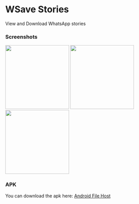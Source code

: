  # WSave Stories

View and Download WhatsApp stories

### Screenshots
<img src="screenshots/one.png" width="200">    <img src="screenshots/two.png" width="200">
<img src="screenshots/three.png" width="200">

### APK
You can download the apk here: [Android File Host](https://www.androidfilehost.com/?w=files&flid=307626)
